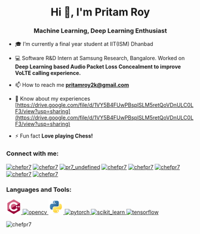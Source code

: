 <h1 align="center">Hi 👋, I'm Pritam Roy</h1>
<h3 align="center">Machine Learning, Deep Learning Enthusiast</h3>

- 🎓 I’m currently a final year student at IIT(ISM) Dhanbad

- 💻 Software R&D Intern at Samsung Research, Bangalore. Worked on **Deep Learning based Audio Packet Loss Concealment to improve VoLTE calling experience.**

- 📫 How to reach me **pritamroy2k@gmail.com**

- 📄 Know about my experiences [https://drive.google.com/file/d/1VY5B4FUwPBsplSLM5retQoVDnULC0LF3/view?usp=sharing](https://drive.google.com/file/d/1VY5B4FUwPBsplSLM5retQoVDnULC0LF3/view?usp=sharing)

- ⚡ Fun fact **Love playing Chess!**

<h3 align="left">Connect with me:</h3>
<p align="left">
<a href="https://linkedin.com/in/chefpr7" target="blank"><img align="center" src="https://raw.githubusercontent.com/rahuldkjain/github-profile-readme-generator/master/src/images/icons/Social/linked-in-alt.svg" alt="chefpr7" height="30" width="40" /></a>
<a href="https://kaggle.com/chefpr7" target="blank"><img align="center" src="https://raw.githubusercontent.com/rahuldkjain/github-profile-readme-generator/master/src/images/icons/Social/kaggle.svg" alt="chefpr7" height="30" width="40" /></a>
<a href="https://instagram.com/pr7_undefined" target="blank"><img align="center" src="https://raw.githubusercontent.com/rahuldkjain/github-profile-readme-generator/master/src/images/icons/Social/instagram.svg" alt="pr7_undefined" height="30" width="40" /></a>
<a href="https://www.codechef.com/users/chefpr7" target="blank"><img align="center" src="https://i.pinimg.com/originals/c5/d9/fc/c5d9fc1e18bcf039f464c2ab6cfb3eb6.jpg" alt="chefpr7" height="30" width="40" /></a>
<a href="https://www.hackerrank.com/chefpr7" target="blank"><img align="center" src="https://raw.githubusercontent.com/rahuldkjain/github-profile-readme-generator/master/src/images/icons/Social/hackerrank.svg" alt="chefpr7" height="30" width="40" /></a>
<a href="https://codeforces.com/profile/chefpr7" target="blank"><img align="center" src="https://cdn.jsdelivr.net/npm/simple-icons@3.0.1/icons/codeforces.svg" alt="chefpr7" height="30" width="40" /></a>
<a href="https://www.leetcode.com/chefpr7" target="blank"><img align="center" src="https://raw.githubusercontent.com/rahuldkjain/github-profile-readme-generator/master/src/images/icons/Social/leet-code.svg" alt="chefpr7" height="30" width="40" /></a>
<a href="https://auth.geeksforgeeks.org/user/chefpr7" target="blank"><img align="center" src="https://raw.githubusercontent.com/rahuldkjain/github-profile-readme-generator/master/src/images/icons/Social/geeks-for-geeks.svg" alt="chefpr7" height="30" width="40" /></a>
</p>

<h3 align="left">Languages and Tools:</h3>
<p align="left"> <a href="https://www.w3schools.com/cpp/" target="_blank"> <img src="https://raw.githubusercontent.com/devicons/devicon/master/icons/cplusplus/cplusplus-original.svg" alt="cplusplus" width="40" height="40"/> </a> <a href="https://opencv.org/" target="_blank"> <img src="https://www.vectorlogo.zone/logos/opencv/opencv-icon.svg" alt="opencv" width="40" height="40"/> </a> <a href="https://www.python.org" target="_blank"> <img src="https://raw.githubusercontent.com/devicons/devicon/master/icons/python/python-original.svg" alt="python" width="40" height="40"/> </a> <a href="https://pytorch.org/" target="_blank"> <img src="https://www.vectorlogo.zone/logos/pytorch/pytorch-icon.svg" alt="pytorch" width="40" height="40"/> </a> <a href="https://scikit-learn.org/" target="_blank"> <img src="https://upload.wikimedia.org/wikipedia/commons/0/05/Scikit_learn_logo_small.svg" alt="scikit_learn" width="40" height="40"/> </a> <a href="https://www.tensorflow.org" target="_blank"> <img src="https://www.vectorlogo.zone/logos/tensorflow/tensorflow-icon.svg" alt="tensorflow" width="40" height="40"/> </a> </p>

<p><img align="center" src="https://github-readme-stats.vercel.app/api/top-langs?username=chefpr7&show_icons=true&locale=en&layout=compact" alt="chefpr7" /></p>


